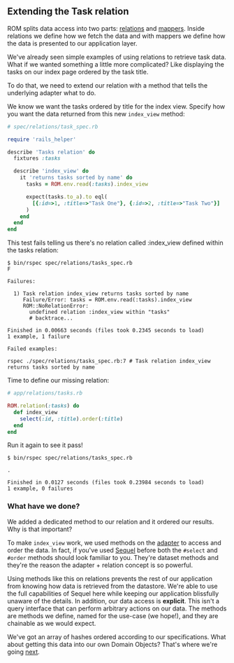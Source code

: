 ## Extending the Task relation

ROM splits data access into two parts: [relations](/introduction/relations)
and [mappers](/introduction/mappers). Inside relations we define how we fetch
the data and with mappers we define how the data is presented to our
application layer.

We've already seen simple examples of using relations to retrieve task data.
What if we wanted something a little more complicated? Like displaying the
tasks on our index page ordered by the task title.

To do that, we need to extend our relation with a method that tells the
underlying adapter what to do.

We know we want the tasks ordered by title for the index view. Specify how
you want the data returned from this new `index_view` method:

```ruby
# spec/relations/task_spec.rb

require 'rails_helper'

describe 'Tasks relation' do
  fixtures :tasks

  describe 'index_view' do
    it 'returns tasks sorted by name' do
      tasks = ROM.env.read(:tasks).index_view

      expect(tasks.to_a).to eql(
        [{:id=>1, :title=>"Task One"}, {:id=>2, :title=>"Task Two"}]
      )
    end
  end
end
```

This test fails telling us there's no relation called :index_view defined within
the tasks relation:

``` shell
$ bin/rspec spec/relations/tasks_spec.rb
F

Failures:

  1) Task relation index_view returns tasks sorted by name
     Failure/Error: tasks = ROM.env.read(:tasks).index_view
     ROM::NoRelationError:
       undefined relation :index_view within "tasks"
       # backtrace...

Finished in 0.00663 seconds (files took 0.2345 seconds to load)
1 example, 1 failure

Failed examples:

rspec ./spec/relations/tasks_spec.rb:7 # Task relation index_view returns tasks sorted by name
```

Time to define our missing relation:

``` ruby
# app/relations/tasks.rb

ROM.relation(:tasks) do
  def index_view
    select(:id, :title).order(:title)
  end
end
```

Run it again to see it pass!

``` shell
$ bin/rspec spec/relations/tasks_spec.rb

.

Finished in 0.0127 seconds (files took 0.23984 seconds to load)
1 example, 0 failures
```

### What have we done?

We added a dedicated method to our relation and it ordered our results. Why is
that important?

To make `index_view` work, we used methods on the
[adapter](/introduction/adapters) to access and order the data. In fact, if
you've used [Sequel](https://github.com/jeremyevans/sequel) before both the
`#select` and `#order` methods should look familiar to you. They're dataset
methods and they're the reason the adapter + relation concept is so powerful.

Using methods like this on relations prevents the rest of our application from
knowing how data is retrieved from the datastore. We're able to use the full
capabilities of Sequel here while keeping our application blissfully unaware of
the details. In addition, our data access is **explicit**. This isn't a query
interface that can perform arbitrary actions on our data. The methods are
methods we define, named for the use-case (we hope!), and they are chainable as
we would expect.

We've got an array of hashes ordered according to our specifications. What about
getting this data into our own Domain Objects? That's where we're going
[next](/tutorials/rails/task-mapper).
